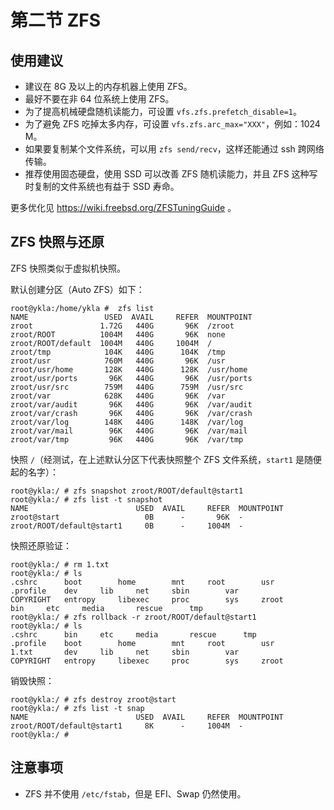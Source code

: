# 第二节 ZFS

## 使用建议

- 建议在 8G 及以上的内存机器上使用 ZFS。
- 最好不要在非 64 位系统上使用 ZFS。
- 为了提高机械硬盘随机读能力，可设置 `vfs.zfs.prefetch_disable=1`。
- 为了避免 ZFS 吃掉太多内存，可设置 `vfs.zfs.arc_max="XXX"`，例如：1024 M。
- 如果要复制某个文件系统，可以用 `zfs send/recv`，这样还能通过 ssh 跨网络传输。
- 推荐使用固态硬盘，使用 SSD 可以改善 ZFS 随机读能力，并且 ZFS 这种写时复制的文件系统也有益于 SSD 寿命。

更多优化见 <https://wiki.freebsd.org/ZFSTuningGuide> 。

## ZFS 快照与还原

ZFS 快照类似于虚拟机快照。

默认创建分区（Auto ZFS）如下：

```
root@ykla:/home/ykla #  zfs list
NAME                 USED  AVAIL     REFER  MOUNTPOINT
zroot               1.72G   440G       96K  /zroot
zroot/ROOT          1004M   440G       96K  none
zroot/ROOT/default  1004M   440G     1004M  /
zroot/tmp            104K   440G      104K  /tmp
zroot/usr            760M   440G       96K  /usr
zroot/usr/home       128K   440G      128K  /usr/home
zroot/usr/ports       96K   440G       96K  /usr/ports
zroot/usr/src        759M   440G      759M  /usr/src
zroot/var            628K   440G       96K  /var
zroot/var/audit       96K   440G       96K  /var/audit
zroot/var/crash       96K   440G       96K  /var/crash
zroot/var/log        148K   440G      148K  /var/log
zroot/var/mail        96K   440G       96K  /var/mail
zroot/var/tmp         96K   440G       96K  /var/tmp
```

快照 `/`（经测试，在上述默认分区下代表快照整个 ZFS 文件系统，`start1` 是随便起的名字）：

```
root@ykla:/ # zfs snapshot zroot/ROOT/default@start1
root@ykla:/ # zfs list -t snapshot
NAME                        USED  AVAIL     REFER  MOUNTPOINT
zroot@start                   0B      -       96K  -
zroot/ROOT/default@start1     0B      -     1004M  -
```


快照还原验证：

```
root@ykla:/ # rm 1.txt
root@ykla:/ # ls
.cshrc		boot		home		mnt		root		usr
.profile	dev		lib		net		sbin		var
COPYRIGHT	entropy		libexec		proc		sys		zroot
bin		etc		media		rescue		tmp
root@ykla:/ # zfs rollback -r zroot/ROOT/default@start1
root@ykla:/ # ls
.cshrc		bin		etc		media		rescue		tmp
.profile	boot		home		mnt		root		usr
1.txt		dev		lib		net		sbin		var
COPYRIGHT	entropy		libexec		proc		sys		zroot
```

销毁快照：

```
root@ykla:/ # zfs destroy zroot@start 
root@ykla:/ # zfs list -t snap
NAME                        USED  AVAIL     REFER  MOUNTPOINT
zroot/ROOT/default@start1     8K      -     1004M  -
root@ykla:/ # 
```

## 注意事项

- ZFS 并不使用 `/etc/fstab`，但是 EFI、Swap 仍然使用。
